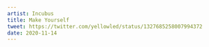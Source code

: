 ```yaml
---
artist: Incubus
title: Make Yourself
tweet: https://twitter.com/yellowled/status/1327685258007994372
date: 2020-11-14
---
```

